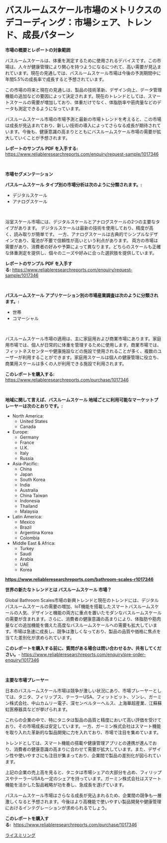 <p><h1>バスルームスケール市場のメトリクスのデコーディング：市場シェア、トレンド、成長パターン</h1></p><p><strong>市場の概要とレポートの対象範囲</strong></p>
<p><p>バスルームスケールは、体重を測定するために使用されるデバイスです。この市場は、人々が健康管理により関心を持つようになるにつれて、高い需要が見込まれています。現在の見通しでは、バスルームスケール市場は今後の予測期間中に年間5.5%の成長率で成長すると予想されています。</p><p>この市場の将来と現在の見通しは、製品の技術革新、デザイン向上、データ管理機能の追加などの要因によって決定されます。現在のトレンドとしては、スマートスケールの需要が増加しており、体重だけでなく、体脂肪率や筋肉量などのデータも測定できるようになっています。</p><p>バスルームスケール市場の市場予測と最新の市場トレンドを考えると、この市場は成長が見込まれており、新しい技術の導入によってさらなる成長が期待されています。今後も、健康意識の高まりとともにバスルームスケール市場の需要が拡大していくことが予想されます。</p></p>
<p><strong>レポートのサンプル PDF を入手する:</strong> <a href="https://www.reliableresearchreports.com/enquiry/request-sample/1017346">https://www.reliableresearchreports.com/enquiry/request-sample/1017346</a></p>
<p>&nbsp;</p>
<p><strong>市場セグメンテーション</strong></p>
<p><strong>バスルームスケール タイプ別の市場分析は次のように分類されます。:</strong></p>
<p><ul><li>デジタルスケール</li><li>アナログスケール</li></ul></p>
<p>&nbsp;</p>
<p><p>浴室スケール市場には、デジタルスケールとアナログスケールの2つの主要なタイプがあります。 デジタルスケールは最新の技術を使用しており、精度が高く、読み取りが簡単です。 一方、アナログスケールは古典的でシンプルなデザインであり、電池が不要で信頼性が高いという利点があります。 両方の市場は需要があり、消費者の好みや予算によって異なります。どちらのスケールも正確な体重測定を提供し、個々のニーズや好みに合った選択肢を提供しています。</p></p>
<p><strong>レポートのサンプル PDF を入手する:</strong>&nbsp;<a href="https://www.reliableresearchreports.com/enquiry/request-sample/1017346">https://www.reliableresearchreports.com/enquiry/request-sample/1017346</a></p>
<p>&nbsp;</p>
<p><strong> バスルームスケール アプリケーション別の市場産業調査は次のように分類されます。:</strong></p>
<p><ul><li>世帯</li><li>コマーシャル</li></ul></p>
<p>&nbsp;</p>
<p><p>バスルームスケール市場の適用は、主に家庭用および商業市場にあります。家庭用市場では、個人が日常的に体重を管理するために使用します。商業市場では、フィットネスセンターや健康施設などの施設で使用されることが多く、複数のユーザーが利用することができます。家庭用スケールは個人の健康管理に役立ち、商業用スケールは多くの人が利用できる施設で利用されます。</p></p>
<p><strong>このレポートを購入する:</strong>&nbsp; <a href="https://www.reliableresearchreports.com/purchase/1017346">https://www.reliableresearchreports.com/purchase/1017346</a></p>
<p>&nbsp;</p>
<p><strong>地域に関して言えば、バスルームスケール 地域ごとに利用可能なマーケットプレーヤーは次のとおりです。:</strong></p>
<p><ul>
    <li>
        North America:
        <ul>
            <li>United States</li>
            <li>Canada</li>
        </ul>
    </li>
    <li>
        Europe:
        <ul>
            <li>Germany</li>
            <li>France</li>
            <li>U.K.</li>
            <li>Italy</li>
            <li>Russia</li>
        </ul>
    </li>
    <li>
        Asia-Pacific:
        <ul>
            <li>China</li>
            <li>Japan</li>
            <li>South Korea</li>
            <li>India</li>
            <li>Australia</li>
            <li>China Taiwan</li>
            <li>Indonesia</li>
            <li>Thailand</li>
            <li>Malaysia</li>
        </ul>
    </li>
    <li>
        Latin America:
        <ul>
            <li>Mexico</li>
            <li>Brazil</li>
            <li>Argentina Korea</li>
            <li>Colombia</li>
        </ul>
    </li>
    <li>
        Middle East & Africa:
        <ul>
            <li>Turkey</li>
            <li>Saudi</li>
            <li>Arabia</li>
            <li>UAE</li>
            <li>Korea</li>
        </ul>
    </li>
    </ul></p>
<p><strong><a href="https://www.reliableresearchreports.com/bathroom-scales-r1017346">https://www.reliableresearchreports.com/bathroom-scales-r1017346</a></strong>&nbsp;</p>
<p><strong>世界の新たなトレンドとは バスルームスケール 市場？</strong></p>
<p><p>Global Bathroom Scales市場の新興トレンドと現在のトレンドには、デジタルバスルームスケールの需要の増加、IoT機能を搭載したスマートバスルームスケールの人気、デザインと機能の両方に重点を置いたモダンなバスルームスケールの需要が含まれます。さらに、消費者の健康意識の高まりにより、体脂肪や筋肉量などの追加機能を備えた高度なバスルームスケールへの需要も拡大しています。市場は急速に成長し、競争は激しくなっており、製品の品質や価格に焦点を当てた差別化が求められています。</p></p>
<p><strong>このレポートを購入する前に、質問がある場合は問い合わせるか、共有してください。</strong>- <a href="https://www.reliableresearchreports.com/enquiry/pre-order-enquiry/1017346">https://www.reliableresearchreports.com/enquiry/pre-order-enquiry/1017346</a></p>
<p>&nbsp;</p>
<p><strong>主要な市場プレーヤー</strong></p>
<p><p>日本のバスルームスケール市場は競争が激しい状況にあり、市場プレーヤーとしては、タニタ、フィリップス、テーラーUSA、フィットビット、ソンレ、ガーミン株式会社、中山カムリー電子、深センベルターヘルス、上海華超産業、江蘇蘇虹医療器具などが挙げられます。</p><p>これらの企業の中で、特にタニタは製品の品質と精度において高い評価を受けており、その市場成長は安定しています。一方、ガーミン株式会社はスマート機能を取り入れた革新的な製品開発に力を入れており、市場で注目を集めています。</p><p>トレンドとしては、スマート機能の搭載や健康管理アプリとの連携が進んでおり、消費者の健康意識の高まりに合わせて需要が拡大しています。また、デザイン性や使いやすさにも注目が集まっており、企業間で製品の差別化が図られています。</p><p>上記の企業の売上高を見ると、タニタは市場シェアの大部分を占め、フィリップスやテーラーUSAも一定のシェアを持っています。ガーミン株式会社はスマート機能を活かした製品戦略が功を奏し、急成長を遂げています。</p><p>バスルームスケール市場はさらなる成長が見込まれるため、企業間の競争も一層激しくなると予想されます。今後はより高機能で使いやすい製品開発や健康管理におけるインテグレーションが求められるでしょう。</p></p>
<p><strong>このレポートを購入する:</strong>&nbsp;&nbsp;<a href="https://www.reliableresearchreports.com/purchase/1017346">https://www.reliableresearchreports.com/purchase/1017346</a></p>
<p><p><a href="https://medium.com/@rexkhler2023/%E7%B1%B3%E7%B2%BE%E8%A3%BD%E5%B8%82%E5%A0%B4%E3%81%AE%E8%A6%8F%E6%A8%A1-cagr-%E3%83%88%E3%83%AC%E3%83%B3%E3%83%89-2024-2030-4ea47b8f6840">ライスミリング</a></p></p>